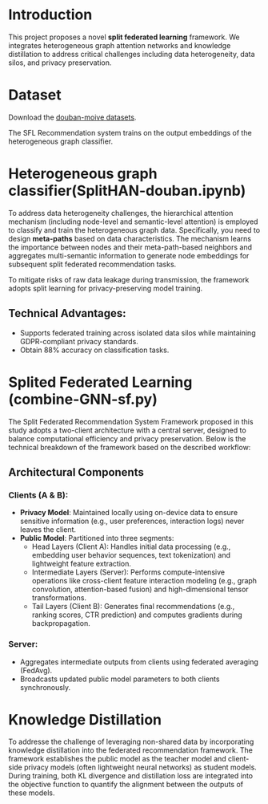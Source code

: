 # Introduction
This project proposes a novel **split federated learning** framework. We integrates heterogeneous graph attention networks and knowledge distillation to address critical challenges including data heterogeneity, data silos, and privacy preservation.

# Dataset
Download the [douban-moive datasets](https://www.kaggle.com/datasets/fengzhujoey/douban-datasetratingreviewside-information/code). 

The SFL Recommendation system trains on the output embeddings of the heterogeneous graph classifier.

# Heterogeneous graph classifier(SplitHAN-douban.ipynb)
To address data heterogeneity challenges, the hierarchical attention mechanism (including node-level and semantic-level attention) is employed to classify and train the heterogeneous graph data. Specifically, you need to design **meta-paths** based on data characteristics. The mechanism learns the importance between nodes and their meta-path-based neighbors and aggregates multi-semantic information to generate node embeddings for subsequent split federated recommendation tasks.

To mitigate risks of raw data leakage during transmission, the framework adopts split learning for privacy-preserving model training.

## Technical Advantages:

- Supports federated training across isolated data silos while maintaining GDPR-compliant privacy standards.
- Obtain 88% accuracy on classification tasks.


# Splited Federated Learning (combine-GNN-sf.py)
The Split Federated Recommendation System Framework proposed in this study adopts a two-client architecture with a central server, designed to balance computational efficiency and privacy preservation. Below is the technical breakdown of the framework based on the described workflow:

## Architectural Components
### Clients (A & B):

- **Privacy Model**: Maintained locally using on-device data to ensure sensitive information (e.g., user preferences, interaction logs) never leaves the client.
- **Public Model**: Partitioned into three segments:
  - Head Layers (Client A): Handles initial data processing (e.g., embedding user behavior sequences, text tokenization) and lightweight feature extraction.
  - Intermediate Layers (Server): Performs compute-intensive operations like cross-client feature interaction modeling (e.g., graph convolution, attention-based fusion) and high-dimensional tensor transformations.
  - Tail Layers (Client B): Generates final recommendations (e.g., ranking scores, CTR prediction) and computes gradients during backpropagation.

### Server:
- Aggregates intermediate outputs from clients using federated averaging (FedAvg).
- Broadcasts updated public model parameters to both clients synchronously.

# Knowledge Distillation

To addresse the challenge of leveraging non-shared data by incorporating knowledge distillation into the federated recommendation framework. The framework establishes the public model as the teacher model and client-side privacy models (often lightweight neural networks) as student models. During training, both KL divergence and distillation loss are integrated into the objective function to quantify the alignment between the outputs of these models. 
